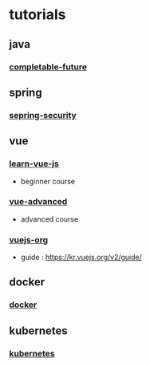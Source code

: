 # tutorials

## java
### [completable-future](java/completable-future)

## spring
### [sepring-security](spring/spring-security)

## vue
### [learn-vue-js](vue/learn-vue-js)
- beginner course
### [vue-advanced](vue/vue-advanced)
- advanced course
### [vuejs-org](vue/vuejs-org)
- guide : https://kr.vuejs.org/v2/guide/

## docker
### [docker](docker)

## kubernetes
### [kubernetes](kubernetes)